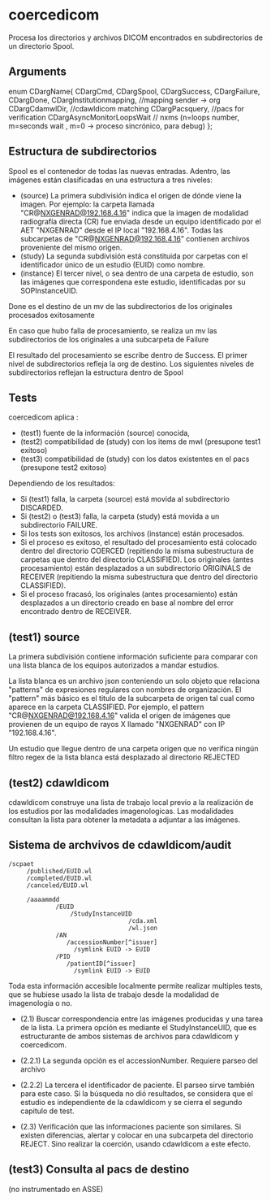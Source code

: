 coercedicom
===========

Procesa los directorios y archivos DICOM encontrados en subdirectorios de un directorio Spool.

Arguments
-------------
enum CDargName{
   CDargCmd,
   CDargSpool,
   CDargSuccess,
   CDargFailure,
   CDargDone,
   CDargInstitutionmapping,          //mapping  sender -> org
   CDargCdamwlDir,                       //cdawldicom matching
   CDargPacsquery,                        //pacs for verification
   CDargAsyncMonitorLoopsWait   // nxms (n=loops number, m=seconds wait , m=0 -> proceso sincrónico, para debug)
};

Estructura de subdirectorios
------------------------------
Spool es el contenedor de todas las nuevas entradas. Adentro, las imágenes están clasificadas en una estructura a tres niveles:
- (source) La primera subdivisión indica el origen de dónde viene la imagen. Por ejemplo: la carpeta llamada "CR@NXGENRAD@192.168.4.16" indica que la imagen de modalidad radiografía directa (CR) fue enviada desde un equipo identificado por el AET "NXGENRAD" desde el IP local "192.168.4.16". Todas las subcarpetas de "CR@NXGENRAD@192.168.4.16" contienen archivos proveniente del mismo origen.
- (study) La segunda subdivisión está constituida por carpetas con el identificador único de un estudio (EUID) como nombre.
- (instance) El tercer nivel, o sea dentro de una carpeta de estudio, son las imágenes que correspondena este estudio, identificadas por su SOPInstanceUID.

Done es el destino de un mv de las subdirectorios de los originales procesados exitosamente

En caso que hubo falla de procesamiento, se realiza un mv las subdirectorios de los originales a una subcarpeta de Failure

El resultado del procesamiento se escribe dentro de Success. El primer nivel de subdirectorios refleja la org de destino. Los siguientes niveles de subdirectorios reflejan la estructura dentro de Spool

Tests
------
coercedicom aplica :
- (test1) fuente de la información (source) conocida, 
- (test2)  compatibilidad de (study) con los items de mwl (presupone  test1 exitoso)
- (test3) compatibilidad de (study) con los datos existentes en el pacs (presupone  test2 exitoso)

Dependiendo de los resultados:

- Si (test1) falla, la carpeta (source) está movida al subdirectorio DISCARDED.
- Si (test2) o (test3) falla, la carpeta (study) está movida a un subdirectorio FAILURE.
- Si los tests son exitosos, los archivos (instance) están procesados.
- Si el proceso es exitoso, el resultado del procesamiento está colocado dentro del directorio COERCED (repitiendo la misma subestructura de carpetas que dentro del directorio CLASSIFIED). Los originales (antes procesamiento) están  desplazados a un subdirectorio ORIGINALS de RECEIVER (repitiendo la misma subestructura que dentro del directorio CLASSIFIED).
- Si el proceso fracasó,  los originales (antes procesamiento) están  desplazados a un directorio creado en base al nombre del error encontrado dentro de RECEIVER.


(test1) source
---------------
La primera subdivisión contiene información suficiente para comparar con una lista blanca de los equipos autorizados a mandar estudios. 

La lista blanca es un archivo json conteniendo un solo objeto que relaciona "patterns" de expresiones regulares con nombres de organización. El "pattern" más básico es el titulo de la subcarpeta de origen tal cual como aparece en la carpeta CLASSIFIED. Por ejemplo, el pattern "CR@NXGENRAD@192.168.4.16" valida el origen de imágenes que provienen de un equipo de rayos X llamado "NXGENRAD" con IP "192.168.4.16".

Un estudio que llegue dentro de una carpeta origen que no verifica ningún filtro regex de la lista blanca está desplazado al directorio REJECTED

(test2) cdawldicom
--------------
cdawldicom construye una lista de trabajo local previo a la realización de los estudios por las modalidades imagenologicas. Las modalidades consultan la lista para obtener la metadata a adjuntar a las imágenes.

## Sistema de archvivos de cdawldicom/audit

 ``` 
 /scpaet
      /published/EUID.wl
      /completed/EUID.wl
      /canceled/EUID.wl

      /aaaammdd
              /EUID
                  /StudyInstanceUID
                                  /cda.xml
                                  /wl.json
              /AN
                 /accessionNumber[^issuer]
                   /symlink EUID -> EUID      
              /PID     
                 /patientID[^issuer]
                   /symlink EUID -> EUID        
 ```

Toda esta información accesible localmente permite realizar multiples tests, que se hubiese usado la lista de trabajo desde la modalidad de imagenología o no.

- (2.1) Buscar correspondencia entre las imágenes producidas y una tarea de la lista. La primera opción es mediante el StudyInstanceUID, que es estructurante de ambos sistemas de archivos para cdawldicom y coercedicom. 
- (2.2.1) La segunda opción es el accessionNumber. Requiere parseo del archivo
- (2.2.2)  La tercera el identificador de paciente. El parseo sirve también para este caso.
Si la búsqueda no dió resultados, se considera que el estudio es independiente de la cdawldicom y se cierra el segundo capitulo de test. 

- (2.3) Verificación que las informaciones paciente son similares. Si existen diferencias, alertar y colocar en una subcarpeta del directorio REJECT. Sino realizar la coerción, usando cdawldicom a este efecto.

(test3) Consulta al pacs de destino
-------------------------------
(no instrumentado en ASSE)

